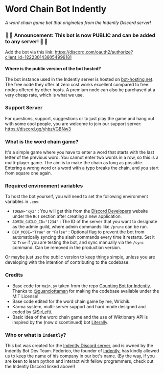 # Word Chain Bot Indently
*A word chain game bot that originated from the Indently Discord server!*

### 🥳 🎊 Announcement: This bot is now PUBLIC and can be added to any server! 🥳 🎊

Add the bot via this link: https://discord.com/oauth2/authorize?client_id=1222301436054999181

#### Where is the public version of the bot hosted?
The bot instance used in the Indently server is hosted on [bot-hosting.net](https://bot-hosting.net/?aff=1024746441798856717).
The free node they offer at zero cost works excellent compared to free nodes offered by other hosts. 
A premium node can also be purchased at a very cheap rate, which is what we use.

### Support Server
For questions, support, suggestions or to just play the game and hang out with some cool people, you are welcome to join
our support server: https://discord.gg/yhbzVGBNw3

### What is the word chain game?
It's a simple game where you have to enter a word that starts with the last letter of the previous word. You cannot
enter two words in a row, so this is a multi-player game. The aim is to make the chain as long as possible. Entering a
wrong word or a word with a typo breaks the chain, and you start from square one again.

### Required environment variables
To host the bot yourself, you will need to set the following environment variables in `.env`:
- `TOKEN="xyz"` : You will get this from the [Discord Developers](https://discord.com/developers/) website under the `Bot` section after creating a
new application.
- `ADMIN_GUILD_ID="1234"` : The ID of the server that you want to designate as the admin guild, where admin commands
like `/prune` can be run.
- `DEV_MODE="True"` or `"False"` : Optional flag to prevent the bot from automatically syncing the slash commands every
time it restarts. Set it to `True` if you are testing the bot, and sync manually via the `/sync` command. Can be removed
in the production version.

Or maybe just use the public version to keep things simple, unless you are developing with the intention of contributing
to the codebase.

### Credits
- Base code for `main.py` taken from the repo
[Counting Bot for Indently](https://github.com/guanciottaman/counting_bot_indently). Thanks to [@guanciottaman](https://github.com/guanciottaman) for
making the codebase available under the MIT License!
- Base code edited for the word chain game by me, Wrichik.
- Karma system, multi-server support and hard mode designed and coded by [@SirLefti](https://github.com/SirLefti).
- Basic idea of the word chain game and the use of Wiktionary API is inspired by the (now discontinued) bot
[Literally](https://github.com/mettlex/literally-discord-bot).

### Who or what is `Indently`?
This bot was created for the [Indently Discord server](https://discord.com/invite/indently-1040343818274340935), and is owned by the Indently Bot Dev Team. Federico, the
founder of [Indently](https://indently.io), has kindly allowed us to keep the name of his company in our bot's name. (By the way, if you
are keen to learn python and interact with fellow programmers, check out the Indently Discord linked above!)
